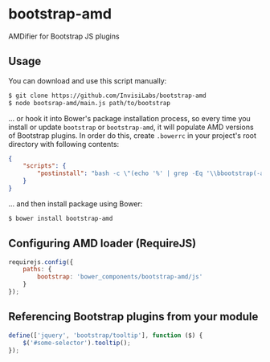 bootstrap-amd
=============

AMDifier for Bootstrap JS plugins

Usage
-----

You can download and use this script manually:

```bash
$ git clone https://github.com/InvisiLabs/bootstrap-amd
$ node bootsrap-amd/main.js path/to/bootstrap
```

... or hook it into Bower's package installation process, so every time you install or update `bootstrap` or `bootstrap-amd`, it will populate AMD versions of Bootstrap plugins. In order do this, create `.bowerrc` in your project's root directory with following contents:

```json
{
    "scripts": {
        "postinstall": "bash -c \"(echo '%' | grep -Eq '\\bbootstrap(-amd)?\\b') && node bower_components/bootstrap-amd/main.js bower_components/bootstrap\""
    }
}
```

... and then install package using Bower:

```bash
$ bower install bootstrap-amd
```

Configuring AMD loader (RequireJS)
----------------------------------

```javascript
requirejs.config({
    paths: {
        bootstrap: 'bower_components/bootstrap-amd/js'
    }
});
```

Referencing Bootstrap plugins from your module
----------------------------------------------

```javascript
define(['jquery', 'bootstrap/tooltip'], function ($) {
    $('#some-selector').tooltip();
});
```

